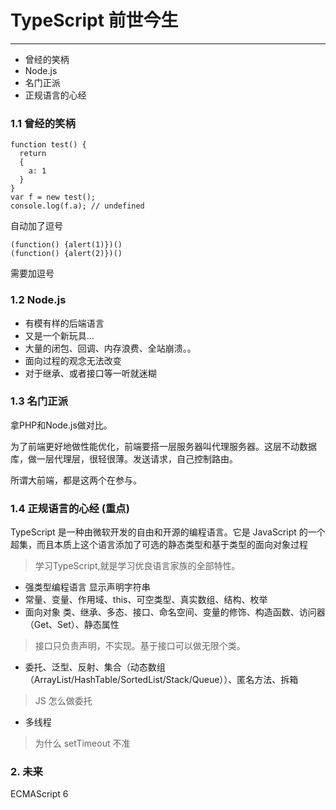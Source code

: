 # TypeScript 前世今生
------------------------------------------------------------------------------------------------
- 曾经的笑柄
- Node.js
- 名门正派
- 正规语言的心经
### 1.1 曾经的笑柄
```
function test() {
  return
  {
    a: 1
  }
}
var f = new test();
console.log(f.a); // undefined
``` 
自动加了逗号
```
(function() {alert(1)})()
(function() {alert(2)})()
```
需要加逗号
### 1.2 Node.js
- 有模有样的后端语言
- 又是一个新玩具...
- 大量的闭包、回调、内存浪费、全站崩溃。。
- 面向过程的观念无法改变
- 对于继承、或者接口等一听就迷糊
### 1.3 名门正派
拿PHP和Node.js做对比。

为了前端更好地做性能优化，前端要搭一层服务器叫代理服务器。这层不动数据库，做一层代理层，很轻很薄。发送请求，自己控制路由。

所谓大前端，都是这两个在参与。

### 1.4 正规语言的心经 (重点)

TypeScript 是一种由微软开发的自由和开源的编程语言。它是 JavaScript 的一个超集，而且本质上这个语言添加了可选的静态类型和基于类型的面向对象过程

> 学习TypeScript,就是学习优良语言家族的全部特性。

- 强类型编程语言 显示声明字符串
- 常量、变量、作用域、this、可空类型、真实数组、结构、枚举
- 面向对象 类、继承、多态、接口、命名空间、变量的修饰、构造函数、访问器（Get、Set）、静态属性
> 接口只负责声明，不实现。基于接口可以做无限个类。
- 委托、泛型、反射、集合（动态数组 （ArrayList/HashTable/SortedList/Stack/Queue））、匿名方法、拆箱
> JS 怎么做委托
- 多线程
> 为什么 setTimeout 不准
### 2. 未来
ECMAScript 6